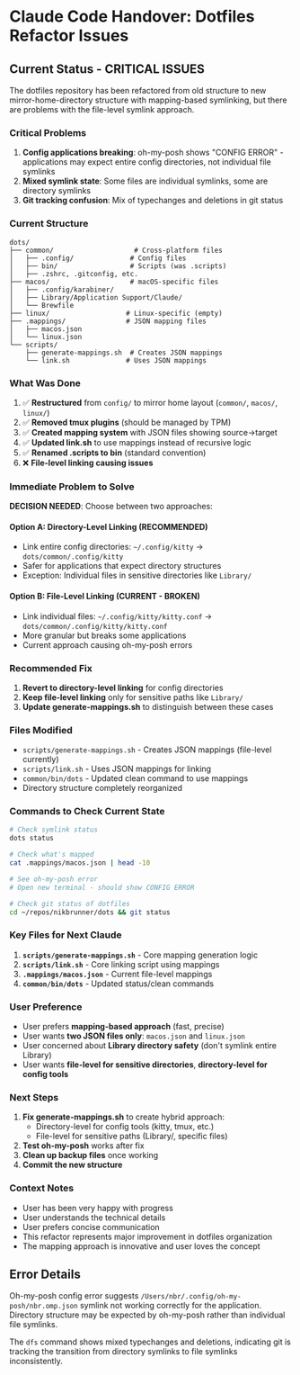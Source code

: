 # Claude Code Handover: Dotfiles Refactor Issues

## Current Status - CRITICAL ISSUES

The dotfiles repository has been refactored from old structure to new mirror-home-directory structure with mapping-based symlinking, but there are problems with the file-level symlink approach.

### Critical Problems

1. **Config applications breaking**: oh-my-posh shows "CONFIG ERROR" - applications may expect entire config directories, not individual file symlinks
2. **Mixed symlink state**: Some files are individual symlinks, some are directory symlinks
3. **Git tracking confusion**: Mix of typechanges and deletions in git status

### Current Structure

```
dots/
├── common/                    # Cross-platform files
│   ├── .config/              # Config files
│   ├── bin/                  # Scripts (was .scripts)
│   ├── .zshrc, .gitconfig, etc.
├── macos/                    # macOS-specific files
│   ├── .config/karabiner/
│   ├── Library/Application Support/Claude/
│   └── Brewfile
├── linux/                   # Linux-specific (empty)
├── .mappings/               # JSON mapping files
│   ├── macos.json
│   └── linux.json
└── scripts/
    ├── generate-mappings.sh  # Creates JSON mappings
    └── link.sh              # Uses JSON mappings
```

### What Was Done

1. ✅ **Restructured** from `config/` to mirror home layout (`common/`, `macos/`, `linux/`)
2. ✅ **Removed tmux plugins** (should be managed by TPM)
3. ✅ **Created mapping system** with JSON files showing source→target
4. ✅ **Updated link.sh** to use mappings instead of recursive logic
5. ✅ **Renamed .scripts to bin** (standard convention)
6. ❌ **File-level linking causing issues**

### Immediate Problem to Solve

**DECISION NEEDED**: Choose between two approaches:

#### Option A: Directory-Level Linking (RECOMMENDED)
- Link entire config directories: `~/.config/kitty` → `dots/common/.config/kitty`
- Safer for applications that expect directory structures
- Exception: Individual files in sensitive directories like `Library/`

#### Option B: File-Level Linking (CURRENT - BROKEN)
- Link individual files: `~/.config/kitty/kitty.conf` → `dots/common/.config/kitty/kitty.conf`
- More granular but breaks some applications
- Current approach causing oh-my-posh errors

### Recommended Fix

1. **Revert to directory-level linking** for config directories
2. **Keep file-level linking** only for sensitive paths like `Library/`
3. **Update generate-mappings.sh** to distinguish between these cases

### Files Modified

- `scripts/generate-mappings.sh` - Creates JSON mappings (file-level currently)
- `scripts/link.sh` - Uses JSON mappings for linking
- `common/bin/dots` - Updated clean command to use mappings
- Directory structure completely reorganized

### Commands to Check Current State

```bash
# Check symlink status
dots status

# Check what's mapped
cat .mappings/macos.json | head -10

# See oh-my-posh error
# Open new terminal - should show CONFIG ERROR

# Check git status of dotfiles
cd ~/repos/nikbrunner/dots && git status
```

### Key Files for Next Claude

1. **`scripts/generate-mappings.sh`** - Core mapping generation logic
2. **`scripts/link.sh`** - Core linking script using mappings  
3. **`.mappings/macos.json`** - Current file-level mappings
4. **`common/bin/dots`** - Updated status/clean commands

### User Preference

- User prefers **mapping-based approach** (fast, precise)
- User wants **two JSON files only**: `macos.json` and `linux.json`
- User concerned about **Library directory safety** (don't symlink entire Library)
- User wants **file-level for sensitive directories**, **directory-level for config tools**

### Next Steps

1. **Fix generate-mappings.sh** to create hybrid approach:
   - Directory-level for config tools (kitty, tmux, etc.)
   - File-level for sensitive paths (Library/, specific files)
2. **Test oh-my-posh** works after fix
3. **Clean up backup files** once working
4. **Commit the new structure**

### Context Notes

- User has been very happy with progress
- User understands the technical details
- User prefers concise communication
- This refactor represents major improvement in dotfiles organization
- The mapping approach is innovative and user loves the concept

## Error Details

Oh-my-posh config error suggests `/Users/nbr/.config/oh-my-posh/nbr.omp.json` symlink not working correctly for the application. Directory structure may be expected by oh-my-posh rather than individual file symlinks.

The `dfs` command shows mixed typechanges and deletions, indicating git is tracking the transition from directory symlinks to file symlinks inconsistently.